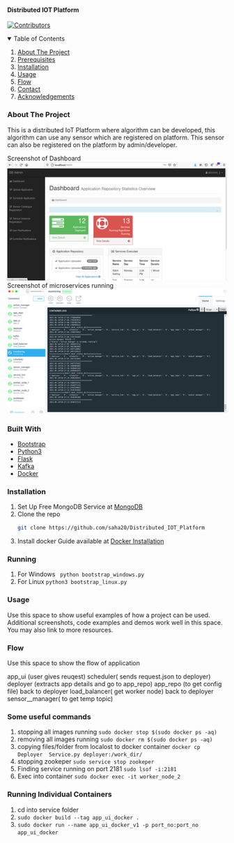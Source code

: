 #### Distributed IOT Platform

[![Contributors][contributors-shield]][contributors-url]

<!-- TABLE OF CONTENTS -->
<details open="open">
  <summary>Table of Contents</summary>
  <ol>
    <li><a href="#about-the-project">About The Project</a></li>
    <li><a href="#prerequisites">Prerequisites</a></li>
    <li><a href="#installation">Installation</a></li>
    <li><a href="#usage">Usage</a></li>
    <li><a href="#flow">Flow</a></li>
    <li><a href="#contact">Contact</a></li>
    <li><a href="#acknowledgements">Acknowledgements</a></li>
  </ol>
</details>

### About The Project

This is a distributed IoT Platform where algorithm can be developed, this algorithm can use any sensor which are registered on platform. This sensor can also be registered on the platform by admin/developer.


<!-- [![Container Running Screenshot][product-screenshot]]
<img src="https://raw.githubusercontent.com/saha20/Distributed_IOT_Platform/main/project_images/containers.png" alt="banner"> -->

Screenshot of Dashboard
![DashBoard of IoT Platform][dashboard]
Screenshot of microservices running
![Container Running Screenshot][product-screenshot]

### Built With

* [Bootstrap](https://getbootstrap.com)
* [Python3](https://www.python.org/)
* [Flask](https://flask.palletsprojects.com/en/2.0.x/)
* [Kafka](https://kafka.apache.org/)
* [Docker](https://www.docker.com/)

### Installation

1. Set Up Free MongoDB Service at [MongoDB](https://www.mongodb.com/cloud/atlas)
2. Clone the repo
   ```sh
   git clone https://github.com/saha20/Distributed_IOT_Platform
   ```
3. Install docker
   Guide available at [Docker Installation](https://docs.docker.com/engine/install/ubuntu/)

### Running

1. For Windows ``` python bootstrap_windows.py```
2. For Linux ```python3 bootstrap_linux.py```


<!-- USAGE EXAMPLES -->
### Usage

Use this space to show useful examples of how a project can be used. Additional screenshots, code examples and demos work well in this space. You may also link to more resources.

### Flow

Use this space to show the flow of application

app_ui (user gives reuqest)
scheduler( sends request.json to deployer)
deployer (extracts app details and go to app_repo)
app_repo (to get config file)
back to deployer
load_balancer( get worker  node)
back to deployer
sensor__manager( to get temp topic)

### Some useful commands

1. stopping all images running ```sudo docker stop $(sudo docker ps -aq)```
2. removing all images running ```sudo docker rm $(sudo docker ps -aq)```
3. copying files/folder from localost to docker container ```docker cp Deployer  Service.py deployer:/work_dir/```
4. stopping zookeper ```sudo service stop zookeper```
5. Finding service running on port 2181 ```sudo lsof -i:2181 ```
6. Exec into container ```sudo docker exec -it worker_node_2```

### Running Individual Containers

1. cd into service folder
2. ```sudo docker build --tag app_ui_docker .```
3. ```sudo docker run --name app_ui_docker_v1 -p port_no:port_no  app_ui_docker```
    
<!-- MARKDOWN LINKS & IMAGES -->
[contributors-shield]: https://img.shields.io/github/contributors/othneildrew/Best-README-Template.svg?style=for-the-badge
[contributors-url]: https://github.com/saha20/Distributed_IOT_Platform/graphs/contributors
[product-screenshot]: project_images/containers.png
[dashboard]: project_images/dashboard.png
